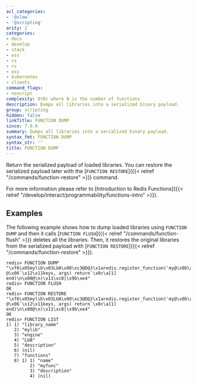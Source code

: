 ```yaml
---
acl_categories:
- '@slow'
- '@scripting'
arity: 2
categories:
- docs
- develop
- stack
- oss
- rs
- rc
- oss
- kubernetes
- clients
command_flags:
- noscript
complexity: O(N) where N is the number of functions
description: Dumps all libraries into a serialized binary payload.
group: scripting
hidden: false
linkTitle: FUNCTION DUMP
since: 7.0.0
summary: Dumps all libraries into a serialized binary payload.
syntax_fmt: FUNCTION DUMP
syntax_str: ''
title: FUNCTION DUMP
---
```

Return the serialized payload of loaded libraries.
You can restore the serialized payload later with the [`FUNCTION RESTORE`]({{< relref "/commands/function-restore" >}}) command.

For more information please refer to [Introduction to Redis Functions]({{< relref "/develop/interact/programmability/functions-intro" >}}).

## Examples

The following example shows how to dump loaded libraries using `FUNCTION DUMP` and then it calls [`FUNCTION FLUSH`]({{< relref "/commands/function-flush" >}}) deletes all the libraries.
Then, it restores the original libraries from the serialized payload with [`FUNCTION RESTORE`]({{< relref "/commands/function-restore" >}}).

```
redis> FUNCTION DUMP
"\xf6\x05mylib\x03LUA\x00\xc3@D@J\x1aredis.register_function('my@\x0b\x02', @\x06`\x12\x11keys, args) return`\x0c\a[1] end)\n\x00@\n)\x11\xc8|\x9b\xe4"
redis> FUNCTION FLUSH
OK
redis> FUNCTION RESTORE "\xf6\x05mylib\x03LUA\x00\xc3@D@J\x1aredis.register_function('my@\x0b\x02', @\x06`\x12\x11keys, args) return`\x0c\a[1] end)\n\x00@\n)\x11\xc8|\x9b\xe4"
OK
redis> FUNCTION LIST
1) 1) "library_name"
   2) "mylib"
   3) "engine"
   4) "LUA"
   5) "description"
   6) (nil)
   7) "functions"
   8) 1) 1) "name"
         2) "myfunc"
         3) "description"
         4) (nil)
```

